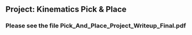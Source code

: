 ## Project: Kinematics Pick & Place

### Please see the file Pick_And_Place_Project_Writeup_Final.pdf


